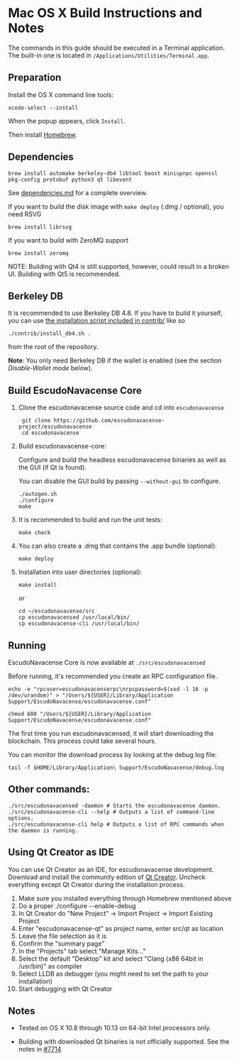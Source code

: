Mac OS X Build Instructions and Notes
====================================
The commands in this guide should be executed in a Terminal application.
The built-in one is located in `/Applications/Utilities/Terminal.app`.

Preparation
-----------
Install the OS X command line tools:

`xcode-select --install`

When the popup appears, click `Install`.

Then install [Homebrew](https://brew.sh).

Dependencies
----------------------

    brew install automake berkeley-db4 libtool boost miniupnpc openssl pkg-config protobuf python3 qt libevent

See [dependencies.md](dependencies.md) for a complete overview.

If you want to build the disk image with `make deploy` (.dmg / optional), you need RSVG

    brew install librsvg

If you want to build with ZeroMQ support
    
    brew install zeromq

NOTE: Building with Qt4 is still supported, however, could result in a broken UI. Building with Qt5 is recommended.

Berkeley DB
-----------
It is recommended to use Berkeley DB 4.8. If you have to build it yourself,
you can use [the installation script included in contrib/](/contrib/install_db4.sh)
like so

```shell
./contrib/install_db4.sh .
```

from the root of the repository.

**Note**: You only need Berkeley DB if the wallet is enabled (see the section *Disable-Wallet mode* below).

Build EscudoNavacense Core
------------------------

1. Clone the escudonavacense source code and cd into `escudonavacense`

        git clone https://github.com/escudonavacense-project/escudonavacense
        cd escudonavacense

2.  Build escudonavacense-core:

    Configure and build the headless escudonavacense binaries as well as the GUI (if Qt is found).

    You can disable the GUI build by passing `--without-gui` to configure.

        ./autogen.sh
        ./configure
        make

3.  It is recommended to build and run the unit tests:

        make check

4.  You can also create a .dmg that contains the .app bundle (optional):

        make deploy

5.  Installation into user directories (optional):

        make install

    or

        cd ~/escudonavacense/src
        cp escudonavacensed /usr/local/bin/
        cp escudonavacense-cli /usr/local/bin/

Running
-------

EscudoNavacense Core is now available at `./src/escudonavacensed`

Before running, it's recommended you create an RPC configuration file.

    echo -e "rpcuser=escudonavacenserpc\nrpcpassword=$(xxd -l 16 -p /dev/urandom)" > "/Users/${USER}/Library/Application Support/EscudoNavacense/escudonavacense.conf"

    chmod 600 "/Users/${USER}/Library/Application Support/EscudoNavacense/escudonavacense.conf"

The first time you run escudonavacensed, it will start downloading the blockchain. This process could take several hours.

You can monitor the download process by looking at the debug.log file:

    tail -f $HOME/Library/Application\ Support/EscudoNavacense/debug.log

Other commands:
-------

    ./src/escudonavacensed -daemon # Starts the escudonavacense daemon.
    ./src/escudonavacense-cli --help # Outputs a list of command-line options.
    ./src/escudonavacense-cli help # Outputs a list of RPC commands when the daemon is running.

Using Qt Creator as IDE
------------------------
You can use Qt Creator as an IDE, for escudonavacense development.
Download and install the community edition of [Qt Creator](https://www.qt.io/download/).
Uncheck everything except Qt Creator during the installation process.

1. Make sure you installed everything through Homebrew mentioned above
2. Do a proper ./configure --enable-debug
3. In Qt Creator do "New Project" -> Import Project -> Import Existing Project
4. Enter "escudonavacense-qt" as project name, enter src/qt as location
5. Leave the file selection as it is
6. Confirm the "summary page"
7. In the "Projects" tab select "Manage Kits..."
8. Select the default "Desktop" kit and select "Clang (x86 64bit in /usr/bin)" as compiler
9. Select LLDB as debugger (you might need to set the path to your installation)
10. Start debugging with Qt Creator

Notes
-----

* Tested on OS X 10.8 through 10.13 on 64-bit Intel processors only.

* Building with downloaded Qt binaries is not officially supported. See the notes in [#7714](https://github.com/bitcoin/bitcoin/issues/7714)
